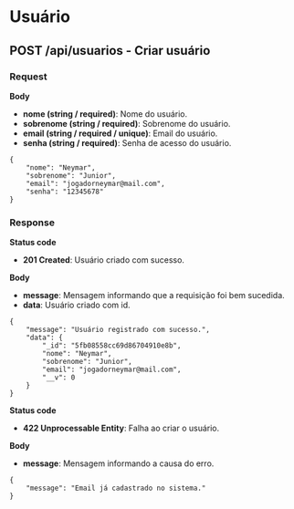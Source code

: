 # Usuário

## POST /api/usuarios - Criar usuário 

### Request

**Body**

- **nome (string / required)**: Nome do usuário.
- **sobrenome (string / required)**: Sobrenome do usuário.
- **email (string / required / unique)**: Email do usuário.
- **senha (string / required)**: Senha de acesso do usuário. 

```
{
    "nome": "Neymar",
    "sobrenome": "Junior",
    "email": "jogadorneymar@mail.com",
    "senha": "12345678"
}
```

### Response

**Status code**

- **201 Created**: Usuário criado com sucesso.

**Body**

- **message**: Mensagem informando que a requisição foi bem sucedida.
- **data**: Usuário criado com id.

```
{
    "message": "Usuário registrado com sucesso.",
    "data": {
        "_id": "5fb08558cc69d86704910e8b",
        "nome": "Neymar",
        "sobrenome": "Junior",
        "email": "jogadorneymar@mail.com",
        "__v": 0
    }
}
```

**Status code**

- **422 Unprocessable Entity**: Falha ao criar o usuário.

**Body**

- **message**: Mensagem informando a causa do erro. 

```
{
    "message": "Email já cadastrado no sistema."
}
```